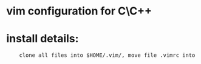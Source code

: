 vim configuration for C\C++
======
install details:
==
<pre>
    clone all files into $HOME/.vim/, move file .vimrc into $HOME, then everything is done
<pre>
